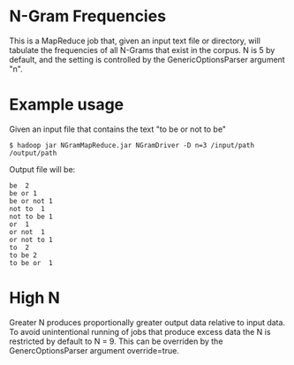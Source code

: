 
# N-Gram Frequencies

This is a MapReduce job that, given an input text file or directory, will 
tabulate the frequencies of all N-Grams that exist in the corpus. N is 5
by default, and the setting is controlled by the GenericOptionsParser argument
"n".

# Example usage

Given an input file that contains the text "to be or not to be"

```
$ hadoop jar NGramMapReduce.jar NGramDriver -D n=3 /input/path /output/path
```

Output file will be:

```
be  2
be or 1
be or not 1
not to  1
not to be 1
or  1
or not  1
or not to 1
to  2
to be 2
to be or  1
```

# High N

Greater N produces proportionally greater output data relative to input
data. To avoid unintentional running of jobs that produce excess data
the N is restricted by default to N = 9. This can be overriden by the
GenercOptionsParser argument override=true.

